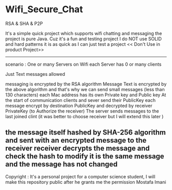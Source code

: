 # Wifi_Secure_Chat
RSA &amp; SHA &amp; P2P

It's a simple quick project which supports wifi chatting and messaging
the project is pure Java.
Cuz it's a fun and testing project I do NOT use SOLID and hard patterns
it is as quick as I can just test a project
<< Don't Use in product Project>>

---------------------------------------------------
scenario :
One or many Servers on Wifi
each Server has 0 or many clients

Just Text messages allowed

messaging is encrypted by the RSA algorithm
Message Text is encrypted by the above algorithm and that's why we can send small messages (less than 130 characters)
each Mac address has its own Private key and Public key
At the start of communication clients and sever send their PublicKey
each message encrypt by destination PublicKey and decrypted by receiver PrivateKey (to Authorize the receiver)
The server sends messages to the last joined clint (it was better to choose receiver but I will extend this later )

the message itself hashed by SHA-256 algorithm and sent with an encrypted message to the receiver
receiver decrypts the message and check the hash to modify it is the same message and the message has not changed
---------------------------------------------------------

Copyright :
It's a personal project for a computer science student,
I will make this repository public after he grants me the permission
Mostafa Imani